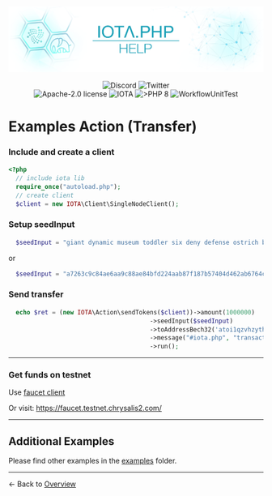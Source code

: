 ![IOTA.php](./images/IOTA_PHP_Banner_Interact_Help.png)

<p style="text-align:center;">
  <a href="https://discord.iota.org/" style="text-decoration:none;"><img src="https://img.shields.io/badge/Discord-9cf.svg?style=social&logo=discord" alt="Discord"></a>
  <a href="https://twitter.com/IOTAphp/" style="text-decoration:none;"><img src="https://img.shields.io/badge/Twitter-9cf.svg?style=social&logo=twitter" alt="Twitter"></a>
  <br>
  <a href="https://github.com/iota-community/iota.php/LICENSE" style="text-decoration:none;"><img src="https://img.shields.io/badge/license-Apache--2.0-green?style=flat-square" alt="Apache-2.0 license"></a>
  <a href="https://www.iota.org/" style="text-decoration:none;"><img src="https://img.shields.io/badge/IOTA-lightgrey?style=flat&logo=iota" alt="IOTA"></a>
  <a href="https://www.php.net/" style="text-decoration:none;"><img src="https://img.shields.io/badge/PHP->= 8.x-blue?style=flat-square&logo=php" alt=">PHP 8"></a>
  <img src="https://github.com/iota-community/iota.php/actions/workflows/phpunit.yml/badge.svg" alt="WorkflowUnitTest">
</p>

# Examples Action (Transfer)

### Include and create a client

```php
<?php
  // include iota lib
  require_once("autoload.php");
  // create client
  $client = new IOTA\Client\SingleNodeClient();
```

### Setup seedInput

```php
  $seedInput = "giant dynamic museum toddler six deny defense ostrich bomb access mercy blood explain muscle shoot shallow glad autumn author calm heavy hawk abuse rally";
```

or

```php
  $seedInput = "a7263c9c84ae6aa9c88ae84bfd224aab87f187b57404d462ab6764c52303bb9ae51f54acc5473b1c366dc8559c04d49d6533edf19110918f9e2474443acd33f3";
```

### Send transfer

```php
  echo $ret = (new IOTA\Action\sendTokens($client))->amount(1000000)
                                       ->seedInput($seedInput)
                                       ->toAddressBech32('atoi1qzvhzythy64dzx456ccvus357hvhg77cmqrrw4ukuszprtu9fay5ywp5ncz')
                                       ->message("#iota.php", "transaction test! follow me on Twitter @IOTAphp")
                                       ->run();
```

<hr>

### Get funds on testnet

Use [faucet client](./004_examples_faucet.md)

Or visit: https://faucet.testnet.chrysalis2.com/


<hr>

## Additional Examples

Please find other examples in the [examples](../examples) folder.


___

<- Back to [Overview](000_index.md)